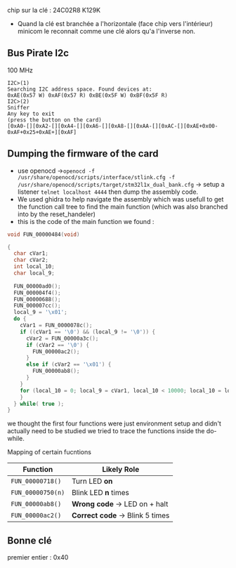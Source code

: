 chip sur la clé : 24C02R8  K129K
- Quand la clé est branchée a l'horizontale (face chip vers l'intérieur) minicom le reconnait comme une clé alors qu'a l'inverse non.


## Bus Pirate I2c
100 MHz
```
I2C>(1)  
Searching I2C address space. Found devices at:  
0xAE(0x57 W) 0xAF(0x57 R) 0xBE(0x5F W) 0xBF(0x5F R)
I2C>(2)  
Sniffer  
Any key to exit  
(press the button on the card)
[0xA0-[][0xA2-[][0xA4-[][0xA6-[][0xA8-[][0xAA-[][0xAC-[][0xAE+0x00-0xAF+0x25+0xAE+][0xAF]
```

## Dumping the firmware of the card 
- use openocd ->`openocd -f /usr/share/openocd/scripts/interface/stlink.cfg -f /usr/share/openocd/scripts/target/stm32l1x_dual_bank.cfg` -> setup a listener `telnet localhost 4444` then dump the assembly code.
- We used ghidra to help navigate the assembly which was usefull to get the function call tree to find the main function (which was also branched into by the reset_handeler) 
- this is the code of the main function we found : 
```C
void FUN_00000484(void)

{
  char cVar1;
  char cVar2;
  int local_10;
  char local_9;
  
  FUN_00000ad0();
  FUN_000004f4();
  FUN_00000688();
  FUN_000007cc();
  local_9 = '\x01';
  do {
    cVar1 = FUN_0000078c();
    if ((cVar1 == '\0') && (local_9 != '\0')) {
      cVar2 = FUN_00000a3c();
      if (cVar2 == '\0') {
        FUN_00000ac2();
      }
      else if (cVar2 == '\x01') {
        FUN_00000ab8();
      }
    }
    for (local_10 = 0; local_9 = cVar1, local_10 < 10000; local_10 = local_10 + 1) {
    }
  } while( true );
}

```
we thought the first four functions were just environment setup and didn't actually need to be studied we tried to trace the functions inside the do-while.

Mapping of certain fucntions

|Function|Likely Role|
|---|---|
|`FUN_00000718()`|Turn LED **on**|
|`FUN_00000750(n)`|Blink LED **n** times|
|`FUN_00000ab8()`|**Wrong code** → LED on + halt|
|`FUN_00000ac2()`|**Correct code** → Blink 5 times|
## Bonne clé 
premier entier : 0x40